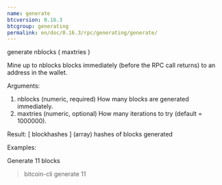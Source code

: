 ```yaml
---
name: generate
btcversion: 0.16.3
btcgroup: generating
permalink: en/doc/0.16.3/rpc/generating/generate/
---
```


generate nblocks ( maxtries )

Mine up to nblocks blocks immediately (before the RPC call returns) to an address in the wallet.

Arguments:
1. nblocks      (numeric, required) How many blocks are generated immediately.
2. maxtries     (numeric, optional) How many iterations to try (default = 1000000).

Result:
[ blockhashes ]     (array) hashes of blocks generated

Examples:

Generate 11 blocks
> bitcoin-cli generate 11


